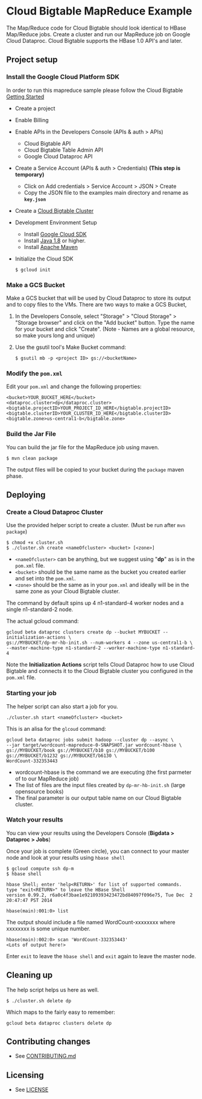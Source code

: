 # Cloud Bigtable MapReduce Example

The Map/Reduce code for Cloud Bigtable should look identical to HBase
Map/Reduce jobs. Create a cluster and run our MapReduce job on Google Cloud Dataproc.
Cloud Bigtable supports the HBase 1.0 API's and later.

## Project setup
### Install the Google Cloud Platform SDK

In order to run this mapreduce sample please follow the Cloud Bigtable [Getting Started](https://cloud.google.com/bigtable/docs/hbase-shell-quickstart#before_you_start)

  * Create a project
  * Enable Billing
  * Enable APIs in the Developers Console (APIs & auth > APIs)
    * Cloud Bigtable API
    * Cloud Bigtable Table Admin API
    * Google Cloud Dataproc API
  * Create a Service Account (APIs & auth > Credentials)
    **(This step is temporary)**
    * Click on  Add credentials > Service Account > JSON > Create
    * Copy the JSON file to the examples main directory and rename as **`key.json`**
  * Create a [Cloud Bigtable Cluster](https://cloud.google.com/bigtable/docs/creating-cluster)
  * Development Environment Setup
    * Install [Google Cloud SDK](https://cloud.google.com/sdk/)
    * Install [Java 1.8](http://www.oracle.com/technetwork/java/javase/downloads/index.html) or higher.
    * Install [Apache Maven](https://maven.apache.org/)
  * Initialize the Cloud SDK
  
    `$ gcloud init`

### Make a GCS Bucket

Make a GCS bucket that will be used by Cloud Dataproc to store its output and to copy
files to the VMs.  There are two ways to make a GCS Bucket, 

1. In the Developers Console, select "Storage" > "Cloud Storage" > "Storage
   browser" and click on the "Add bucket" button. Type the name for your
   bucket and click "Create".  (Note - Names are a global resource, so make
   yours long and unique) 
1. Use the gsutil tool's Make Bucket command:

    `$ gsutil mb -p <project ID> gs://<bucketName>`

### Modify the **`pom.xml`**

Edit your `pom.xml` and change the following properties:

    <bucket>YOUR_BUCKET_HERE</bucket>
    <dataproc.cluster>dp</dataproc.cluster>
    <bigtable.projectID>YOUR_PROJECT_ID_HERE</bigtable.projectID>
    <bigtable.clusterID>YOUR_CLUSTER_ID_HERE</bigtable.clusterID>
    <bigtable.zone>us-central1-b</bigtable.zone>

### Build the Jar File

You can build the jar file for the MapReduce job using maven.

    $ mvn clean package

The output files will be copied to your bucket during the `package` maven phase.

## Deploying

### Create a Cloud Dataproc Cluster

Use the provided helper script to create a cluster.  (Must be run after `mvn package`)

    $ chmod +x cluster.sh
    $ ./cluster.sh create <nameOfcluster> <bucket> [<zone>]

* `<nameOfcluster>` can be anything, but we suggest using "**dp**" as is in the `pom.xml` file.
* `<bucket>` should be the same name as the bucket you created earlier and set into the `pom.xml`.
* `<zone>` should be the same as in your `pom.xml` and ideally will be in the same zone as your Cloud Bigtable cluster.

The command by default spins up 4 n1-standard-4 worker nodes and a single n1-standard-2 node.

The actual gcloud command:

    gcloud beta dataproc clusters create dp --bucket MYBUCKET --initialization-actions \
    gs://MYBUCKET/dp-mr-hb-init.sh --num-workers 4 --zone us-central1-b \
    --master-machine-type n1-standard-2 --worker-machine-type n1-standard-4

Note the **Initialization Actions** script tells Cloud Dataproc how to use Cloud Bigtable and connects it to the Cloud Bigtable cluster you configured in the `pom.xml` file.

### Starting your job

The helper script can also start a job for you.

    ./cluster.sh start <nameOfcluster> <bucket>
    
This is an alisa for the `glcoud` command:

    gcloud beta dataproc jobs submit hadoop --cluster dp --async \
    --jar target/wordcount-mapreduce-0-SNAPSHOT.jar wordcount-hbase \
    gs://MYBUCKET/book gs://MYBUCKET/b10 gs://MYBUCKET/b100 gs://MYBUCKET/b1232 gs://MYBUCKET/b6130 \
    WordCount-332353443
    
* wordcount-hbase is the command we are executing (the first parmeter of to our MapReduce job)
* The list of files are the input files created by `dp-mr-hb-init.sh` (large opensource books)
* The final parameter is our output table name on our Cloud Bigtable cluster.

### Watch your results

You can view your results using the Developers Console (**Bigdata > Dataproc > Jobs**)
 
 Once your job is complete (Green circle), you can connect to your master node and look at your results using `hbase shell`

    $ gcloud compute ssh dp-m
    $ hbase shell

    hbase Shell; enter 'help<RETURN>' for list of supported commands.
    type "exit<RETURN>" to leave the HBase Shell
    version 0.99.2, r6a0c4f3bae1e92109393423472bd84097f096e75, Tue Dec  2 20:47:47 PST 2014

    hbase(main):001:0> list

The output should include a file named WordCount-xxxxxxxx where xxxxxxxx is some unique number.  

    hbase(main):002:0> scan 'WordCount-332353443'
    <Lots of output here!>

Enter `exit` to leave the `hbase shell` and `exit` again to leave the master node.

## Cleaning up

The help script helps us here as well.

    $ ./cluster.sh delete dp
    
Which maps to the fairly easy to remember:

    gcloud beta dataproc clusters delete dp

## Contributing changes

* See [CONTRIBUTING.md](../../CONTRIBUTING.md)

## Licensing

* See [LICENSE](../../LICENSE)
